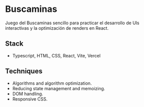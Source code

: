 # Buscaminas

Juego del Buscaminas sencillo para practicar el desarrollo de UIs interactivas y la optimización de renders en React.

## Stack

- Typescript, HTML, CSS, React, Vite, Vercel

## Techniques

- Algorithms and algorithm optimization.
- Reducing state management and memoizing.
- DOM handling.
- Responsive CSS.
